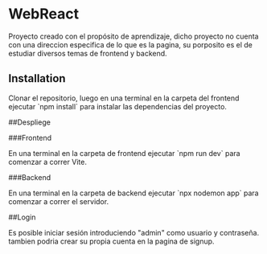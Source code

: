 
# WebReact

<p>
Proyecto creado con el propósito  de aprendizaje, dicho proyecto no cuenta con una direccion especifica de lo que es la pagina, su porposito es el de estudiar diversos temas de frontend  y backend. 
</p>


## Installation
<p>
Clonar el repositorio, luego en una terminal en la carpeta del frontend ejecutar `npm install`  para instalar las dependencias del proyecto. 
</p>


##Despliege

###Frontend
<p>
En una terminal en la carpeta de frontend ejecutar `npm run dev`  para comenzar a correr Vite. 
</p>


###Backend

<p>
En una terminal en la carpeta de backend ejecutar `npx nodemon app`  para comenzar a correr el servidor. 
</p>


##Login
<p>
Es posible iniciar sesión introduciendo "admin" como usuario y contraseña. tambien podria crear su propia cuenta en la pagina de signup.
</p>


